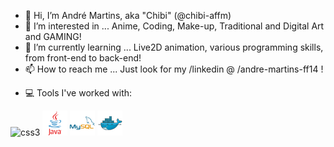 - 👋 Hi, I’m André Martins, aka "Chibi" (@chibi-affm)
- 👀 I’m interested in ... Anime, Coding, Make-up, Traditional and Digital Art and GAMING!
- 🌱 I’m currently learning ... Live2D animation, various programming skills, from front-end to back-end!
- 📫 How to reach me ... Just look for my /linkedin @ /andre-martins-ff14 !

<!---
chibi-affm/chibi-affm is a ✨ special ✨ repository because its `README.md` (this file) appears on your GitHub profile.
You can click the Preview link to take a look at your changes.
--->
- 💻 Tools I've worked with:
<p align= left>
<img src="https://github.com/chibi-affm/chibi-affm/assets/149700565/c8140609-167d-47bf-adf0-860c59d96626" alt="css3" width="120" height="40" />
<img src="https://raw.githubusercontent.com/devicons/devicon/master/icons/java/java-original-wordmark.svg" alt="java" width="40" height="40" />
<img src="https://raw.githubusercontent.com/devicons/devicon/master/icons/mysql/mysql-original-wordmark.svg" alt="mysql" width="40" height="40" />
<img src="https://raw.githubusercontent.com/devicons/devicon/master/icons/docker/docker-original.svg" alt="Docker" width="40" height="40" />
</p>
